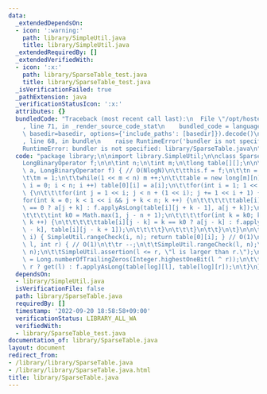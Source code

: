 ```yaml
---
data:
  _extendedDependsOn:
  - icon: ':warning:'
    path: library/SimpleUtil.java
    title: library/SimpleUtil.java
  _extendedRequiredBy: []
  _extendedVerifiedWith:
  - icon: ':x:'
    path: library/SparseTable_test.java
    title: library/SparseTable_test.java
  _isVerificationFailed: true
  _pathExtension: java
  _verificationStatusIcon: ':x:'
  attributes: {}
  bundledCode: "Traceback (most recent call last):\n  File \"/opt/hostedtoolcache/Python/3.10.6/x64/lib/python3.10/site-packages/onlinejudge_verify/documentation/build.py\"\
    , line 71, in _render_source_code_stat\n    bundled_code = language.bundle(stat.path,\
    \ basedir=basedir, options={'include_paths': [basedir]}).decode()\n  File \"/opt/hostedtoolcache/Python/3.10.6/x64/lib/python3.10/site-packages/onlinejudge_verify/languages/user_defined.py\"\
    , line 68, in bundle\n    raise RuntimeError('bundler is not specified: {}'.format(str(path)))\n\
    RuntimeError: bundler is not specified: library/SparseTable.java\n"
  code: "package library;\n\nimport library.SimpleUtil;\n\nclass SparseTable {\n\t\
    LongBinaryOperator f;\n\n\tint n;\n\tint m;\n\tlong table[][];\n\n\tSparseTable(long[]\
    \ a, LongBinaryOperator f) { // O(NlogN)\n\t\tthis.f = f;\n\t\tn = a.length;\n\
    \t\tm = 1;\n\t\twhile(1 << m < n) m ++;\n\t\ttable = new long[m][n];\n\t\tfor(int\
    \ i = 0; i < n; i ++) table[0][i] = a[i];\n\t\tfor(int i = 1; 1 << i < n; i ++)\
    \ {\n\t\t\tfor(int j = 1 << i; j < n + (1 << i); j += 1 << i + 1) {\n\t\t\t\t\
    for(int k = 0; k < 1 << i && j + k < n; k ++) {\n\t\t\t\t\ttable[i][j + k] = k\
    \ == 0 ? a[j + k] : f.applyAsLong(table[i][j + k - 1], a[j + k]);\n\t\t\t\t}\n\
    \t\t\t\tint k0 = Math.max(1, j - n + 1);\n\t\t\t\tfor(int k = k0; k <= 1 << i;\
    \ k ++) {\n\t\t\t\t\ttable[i][j - k] = k == k0 ? a[j - k] : f.applyAsLong(a[j\
    \ - k], table[i][j - k + 1]);\n\t\t\t\t}\n\t\t\t}\n\t\t}\n\t}\n\n\tlong get(int\
    \ i) { SimpleUtil.rangeCheck(i, n); return table[0][i]; } // O(1)\n\n\tlong find(int\
    \ l, int r) { // O(1)\n\t\tr --;\n\t\tSimpleUtil.rangeCheck(l, n);\n\t\tSimpleUtil.rangeCheck(r,\
    \ n);\n\t\tSimpleUtil.assertion(l <= r, \"l is larger than r.\");\n\t\tint log\
    \ = Long.numberOfTrailingZeros(Integer.highestOneBit(l ^ r));\n\t\treturn l ==\
    \ r ? get(l) : f.applyAsLong(table[log][l], table[log][r]);\n\t}\n}"
  dependsOn:
  - library/SimpleUtil.java
  isVerificationFile: false
  path: library/SparseTable.java
  requiredBy: []
  timestamp: '2022-09-20 18:58:58+09:00'
  verificationStatus: LIBRARY_ALL_WA
  verifiedWith:
  - library/SparseTable_test.java
documentation_of: library/SparseTable.java
layout: document
redirect_from:
- /library/library/SparseTable.java
- /library/library/SparseTable.java.html
title: library/SparseTable.java
---
```

